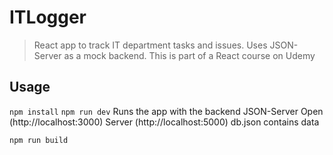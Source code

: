 # ITLogger

> React app to track IT department tasks and issues. Uses JSON-Server as a mock backend. This is part of a React course on Udemy

## Usage

``` npm install ```
``` npm run dev ```
Runs the app with the backend JSON-Server
Open (http://localhost:3000) Server (http://localhost:5000) db.json contains data

``` npm run build ```

